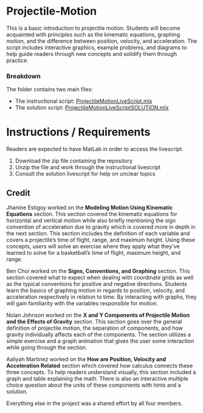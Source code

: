 # Projectile-Motion
This is a basic introduction to projectile motion. Students will become acquainted with principles such as the kinematic equations, graphing motion, and the difference between position, velocity, and acceleration. The script includes interactive graphics, example problems, and diagrams to help guide readers through new concepts and solidify them through practice. 
### Breakdown
The folder contains two main files:
 - The instructional script: [ProjectileMotionLiveScript.mlx](https://github.com/NolanFJ/Projectile-Motion/blob/main/ProjectileMotionLiveScript.mlx "ProjectileMotionLiveScript.mlx")
 - The solution script: [ProjectileMotionLiveScriptSOLUTION.mlx](https://github.com/NolanFJ/Projectile-Motion/blob/main/ProjectileMotionLiveScriptSOLUTION.mlx "ProjectileMotionLiveScriptSOLUTION.mlx")
# Instructions / Requirements
Readers are expected to have MatLab in order to access the livescript.
1. Download the zip file containing the repository
2. Unzip the file and work through the instructional livescript
3. Consult the solution livescript for help on unclear topics
## Credit
Jhanine Estigoy worked on the **Modeling Motion Using Kinematic Equations** section. This section covered the kinematic equations for horizontal and vertical motion while also briefly mentioning the sign convention of acceleration due to gravity which is covered more in depth in the next section. This section includes the definition of each variable and covers a projectile’s time of flight, range, and maximum height. Using these concepts, users will solve an exercise where they apply what they've learned to solve for a basketball’s time of flight, maximum height, and range.

Ben Choi worked on the **Signs, Conventions, and Graphing** section. This section covered what to expect when dealing with coordinate grids as well as the typical conventions for positive and negative directions. Students learn the basics of graphing motion in regards to position, velocity, and acceleration respectively in relation to time. By interacting with graphs, they will gain familiarity with the variables responsible for motion. 

Nolan Johnson worked on the **X and Y Components of Projectile Motion and the Effects of Gravity** section. This section goes over the general definition of projectile motion, the separation of components, and how gravity individually affects each of the components. The section utilizes a simple exercise and a graph animation that gives the user some interaction while going through the section.

Aaliyah Martinez worked on the **How are Position, Velocity and Acceleration Related** section which covered how calculus connects these three concepts. To help readers understand visually, this section included a graph and table explaining the math. There is also an interactive multiple choice question about the units of these components with hints and a solution. 

Everything else in the project was a shared effort by all four members.
